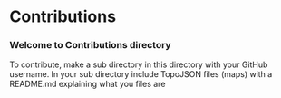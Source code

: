 # Contributions  
### Welcome to Contributions directory
To contribute, make a sub directory in this directory with your GitHub username. In your sub directory include TopoJSON files (maps) with a README.md explaining what you files are  
